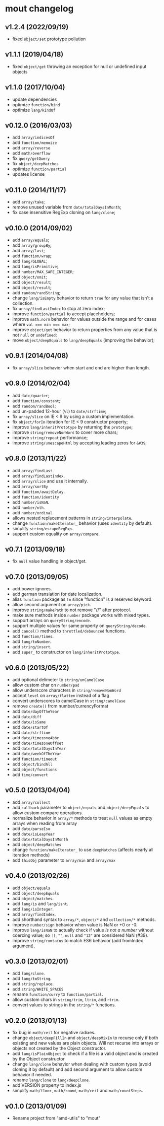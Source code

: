 # mout changelog

## v1.2.4 (2022/09/19)

-   fixed `object/set` prototype pollution

## v1.1.1 (2019/04/18)

-   fixed `object/get` throwing an exception for null or undefined input objects

## v1.1.0 (2017/10/04)

-   update dependencies
-   optimize `function/bind`
-   optimize `lang/kindOf`

## v0.12.0 (2016/03/03)

-   add `array/indicesOf`
-   add `function/memoize`
-   add `array/reverse`
-   add `math/overflow`
-   fix `query/getQuery`
-   fix `object/deepMatches`
-   optimize `function/partial`
-   updates license

## v0.11.0 (2014/11/17)

-   add `array/take`;
-   remove unused variable from `date/totalDaysInMonth`;
-   fix case insensitive RegExp cloning on `lang/clone`;

## v0.10.0 (2014/09/02)

-   add `array/equals`;
-   add `array/groupBy`;
-   add `array/last`;
-   add `function/wrap`;
-   add `lang/GLOBAL`;
-   add `lang/isPrimitive`;
-   add `number/MAX_SAFE_INTEGER`;
-   add `object/omit`;
-   add `object/result`;
-   add `object/result`;
-   add `random/randString`;
-   change `lang/isEmpty` behavior to return `true` for any value that isn't
    a collection.
-   fix `array/findLastIndex` to stop at zero index;
-   improve `function/partial` to accept placeholders;
-   improve `math.norm` behavior for values outside the range and for cases
    where `val === min === max`;
-   improve `object/get` behavior to return properties from any value that is
    not `null` or `undefined`;
-   move `object/deepEquals` to `lang/deepEquals` (improving the behavior);

## v0.9.1 (2014/04/08)

-   fix `array/slice` behavior when start and end are higher than length.

## v0.9.0 (2014/02/04)

-   add `date/quarter`;
-   add `function/constant`;
-   add `random/randBool`;
-   add un-padded 12-hour (`%l`) to `date/strftime`;
-   fix `array/slice` on IE < 9 by using a custom implementation.
-   fix `object/forIn` iteration for IE < 9 constructor property;
-   improve `lang/inheritPrototype` by returning the `prototype`;
-   improve `string/removeNonWord` to cover more chars;
-   improve `string/repeat` performance;
-   improve `string/unescapeHtml` by accepting leading zeros for `&#39`;

## v0.8.0 (2013/11/22)

-   add `array/findLast`.
-   add `array/findLastIndex`.
-   add `array/slice` and use it internally.
-   add `array/sortBy`
-   add `function/awaitDelay`.
-   add `function/identity`
-   add `number/isNaN`.
-   add `number/nth`.
-   add `number/ordinal`.
-   allows nested replacement patterns in `string/interpolate`.
-   change `function/makeIterator_` behavior (uses `identity` by default).
-   simplify `string/escapeRegExp`.
-   support custom equality on `array/compare`.

## v0.7.1 (2013/09/18)

-   fix `null` value handling in object/get.

## v0.7.0 (2013/09/05)

-   add bower ignores.
-   add german translation for date localization.
-   alias `function` package as `fn` since "function" is a reserved keyword.
-   allow second argument on `array/pick`.
-   improve `string/makePath` to not remove "//" after protocol.
-   make sure methods inside `number` package works with mixed types.
-   support arrays on `queryString/encode`.
-   support multiple values for same property on `queryString/decode`.
-   add `cancel()` method to `throttled/debounced` functions.
-   add `function/times`.
-   add `lang/toNumber`.
-   add `string/insert`.
-   add `super_` to constructor on `lang/inheritPrototype`.

## v0.6.0 (2013/05/22)

-   add optional delimeter to `string/unCamelCase`
-   allow custom char on `number/pad`
-   allow underscore characters in `string/removeNonWord`
-   accept `level` on `array/flatten` instead of a flag
-   convert underscores to camelCase in `string/camelCase`
-   remove `create()` from number/currencyFormat
-   add `date/dayOfTheYear`
-   add `date/diff`
-   add `date/isSame`
-   add `date/startOf`
-   add `date/strftime`
-   add `date/timezoneAbbr`
-   add `date/timezoneOffset`
-   add `date/totalDaysInYear`
-   add `date/weekOfTheYear`
-   add `function/timeout`
-   add `object/bindAll`
-   add `object/functions`
-   add `time/convert`

## v0.5.0 (2013/04/04)

-   add `array/collect`
-   add `callback` parameter to `object/equals` and `object/deepEquals` to allow
    custom compare operations.
-   normalize behavior in `array/*` methods to treat `null` values as empty
    arrays when reading from array
-   add `date/parseIso`
-   add `date/isLeapYear`
-   add `date/totalDaysInMonth`
-   add `object/deepMatches`
-   change `function/makeIterator_` to use `deepMatches` (affects nearly all
    iteration methods)
-   add `thisObj` parameter to `array/min` and `array/max`

## v0.4.0 (2013/02/26)

-   add `object/equals`
-   add `object/deepEquals`
-   add `object/matches`.
-   add `lang/is` and `lang/isnt`.
-   add `lang/isInteger`.
-   add `array/findIndex`.
-   add shorthand syntax to `array/*`, `object/*` and `collection/*` methods.
-   improve `number/sign` behavior when value is NaN or +0 or -0.
-   improve `lang/isNaN` to actually check if value _is not a number_ without
    coercing value; so `[]`, `""`, `null` and `"12"` are considered NaN (#39).
-   improve `string/contains` to match ES6 behavior (add fromIndex argument).

## v0.3.0 (2013/02/01)

-   add `lang/clone`.
-   add `lang/toString`.
-   add `string/replace`.
-   add `string/WHITE_SPACES`
-   rename `function/curry` to `function/partial`.
-   allow custom chars in `string/trim`, `ltrim`, and `rtrim`.
-   convert values to strings in the `string/*` functions.

## v0.2.0 (2013/01/13)

-   fix bug in `math/ceil` for negative radixes.
-   change `object/deepFillIn` and `object/deepMixIn` to recurse only if both
    existing and new values are plain objects. Will not recurse into arrays
    or objects not created by the Object constructor.
-   add `lang/isPlainObject` to check if a file is a valid object and is created
    by the Object constructor
-   change `lang/clone` behavior when dealing with custom types (avoid cloning
    it by default) and add second argument to allow custom behavior if needed.
-   rename `lang/clone` to `lang/deepClone`.
-   add VERSION property to index.js
-   simplify `math/floor`, `math/round`, `math/ceil` and `math/countSteps`.

## v0.1.0 (2013/01/09)

-   Rename project from "amd-utils" to "mout"
